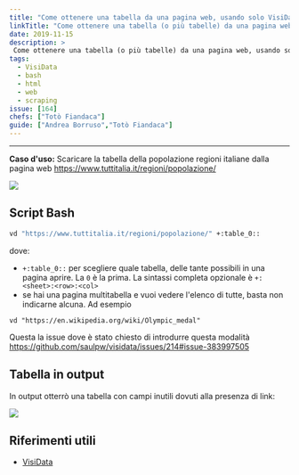 ```yaml
---
title: "Come ottenere una tabella da una pagina web, usando solo VisiData"
linkTitle: "Come ottenere una tabella (o più tabelle) da una pagina web, usando solo VisiData"
date: 2019-11-15
description: >
 Come ottenere una tabella (o più tabelle) da una pagina web, usando solo [VisiData](https://www.visidata.org/).
tags:
  - VisiData
  - bash
  - html
  - web
  - scraping
issue: [164]
chefs: ["Totò Fiandaca"]
guide: ["Andrea Borruso","Totò Fiandaca"]
---
```


---

**Caso d'uso:** Scaricare la tabella della popolazione regioni italiane dalla pagina web https://www.tuttitalia.it/regioni/popolazione/

![](https://user-images.githubusercontent.com/7631137/99191863-eca4ab80-276f-11eb-8e09-f335a8d30598.png)

## Script Bash

```bash
vd "https://www.tuttitalia.it/regioni/popolazione/" +:table_0::
```

dove:

- `+:table_0::` per scegliere quale tabella, delle tante possibili in una pagina aprire. La `0` è la prima. La sintassi completa opzionale è `+:<sheet>:<row>:<col>`
- se hai una pagina multitabella e vuoi vedere l'elenco di tutte, basta non indicarne alcuna. Ad esempio 

```
vd "https://en.wikipedia.org/wiki/Olympic_medal"
```

Questa la issue dove è stato chiesto di introdurre questa modalità https://github.com/saulpw/visidata/issues/214#issue-383997505

## Tabella in output

In output otterrò una tabella con campi inutili dovuti alla presenza di link:

![](https://user-images.githubusercontent.com/7631137/99196414-85492480-278c-11eb-8c18-33803619af6a.png)

## Riferimenti utili

- [VisiData](https://www.visidata.org/)
